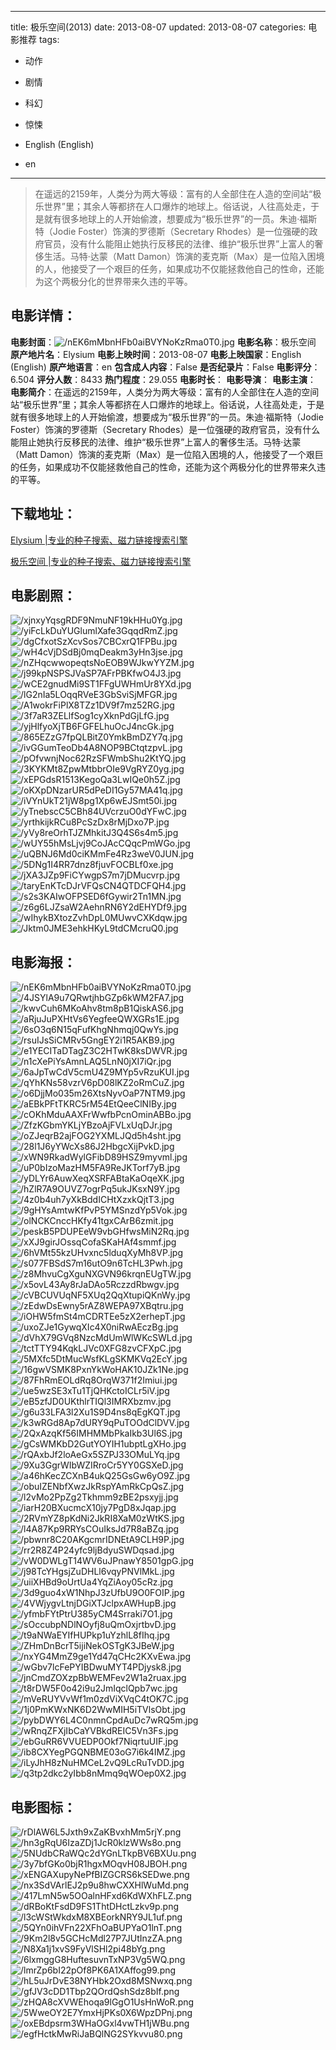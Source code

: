 
---
title: 极乐空间(2013)
date: 2013-08-07
updated: 2013-08-07
categories: 电影推荐
tags:
- 动作
- 剧情
- 科幻
- 惊悚

- English (English)
- en
---


> 在遥远的2159年，人类分为两大等级：富有的人全部住在人造的空间站“极乐世界”里；其余人等都挤在人口爆炸的地球上。俗话说，人往高处走，于是就有很多地球上的人开始偷渡，想要成为“极乐世界”的一员。朱迪·福斯特（Jodie Foster）饰演的罗德斯（Secretary Rhodes）是一位强硬的政府官员，没有什么能阻止她执行反移民的法律、维护“极乐世界”上富人的奢侈生活。马特·达蒙（Matt Damon）饰演的麦克斯（Max）是一位陷入困境的人，他接受了一个艰巨的任务，如果成功不仅能拯救他自己的性命，还能为这个两极分化的世界带来久违的平等。

## **电影详情**：

**电影封面**：<img src="https://image.tmdb.org/t/p/w200/nEK6mMbnHFb0aiBVYNoKzRma0T0.jpg" alt="/nEK6mMbnHFb0aiBVYNoKzRma0T0.jpg" title="/nEK6mMbnHFb0aiBVYNoKzRma0T0.jpg">
**电影名称**：极乐空间
**原产地片名**：Elysium
**电影上映时间**：2013-08-07
**电影上映国家**：English (English)
**原产地语言**：en
**包含成人内容**：False
**是否纪录片**：False
**电影评分**：6.504
**评分人数**：8433
**热门程度**：29.055
**电影时长**：
**电影导演**：
**电影主演**：
**电影简介**：在遥远的2159年，人类分为两大等级：富有的人全部住在人造的空间站“极乐世界”里；其余人等都挤在人口爆炸的地球上。俗话说，人往高处走，于是就有很多地球上的人开始偷渡，想要成为“极乐世界”的一员。朱迪·福斯特（Jodie Foster）饰演的罗德斯（Secretary Rhodes）是一位强硬的政府官员，没有什么能阻止她执行反移民的法律、维护“极乐世界”上富人的奢侈生活。马特·达蒙（Matt Damon）饰演的麦克斯（Max）是一位陷入困境的人，他接受了一个艰巨的任务，如果成功不仅能拯救他自己的性命，还能为这个两极分化的世界带来久违的平等。

## **下载地址**：
[Elysium |专业的种子搜索、磁力链接搜索引擎](https://movie.amd794.com:2083/?search=Elysium&ordering=&mode=match_phrase&page_size=10&page=1)

[极乐空间 |专业的种子搜索、磁力链接搜索引擎](https://movie.amd794.com:2083/?search=%E6%9E%81%E4%B9%90%E7%A9%BA%E9%97%B4&ordering=&mode=match_phrase&page_size=10&page=1)
 

## **电影剧照**：
<img src="https://image.tmdb.org/t/p/original/xjnxyYqsgRDF9NmuNF19kHHu0Yg.jpg" alt="/xjnxyYqsgRDF9NmuNF19kHHu0Yg.jpg" title="/xjnxyYqsgRDF9NmuNF19kHHu0Yg.jpg"><img src="https://image.tmdb.org/t/p/original/yiFcLkDuYUGlumlXafe3GqqdRmZ.jpg" alt="/yiFcLkDuYUGlumlXafe3GqqdRmZ.jpg" title="/yiFcLkDuYUGlumlXafe3GqqdRmZ.jpg"><img src="https://image.tmdb.org/t/p/original/dgCfxotSzXcvSos7CBCxrQ1FPBu.jpg" alt="/dgCfxotSzXcvSos7CBCxrQ1FPBu.jpg" title="/dgCfxotSzXcvSos7CBCxrQ1FPBu.jpg"><img src="https://image.tmdb.org/t/p/original/wH4cVjDSdBj0mqDeakm3yHn3jse.jpg" alt="/wH4cVjDSdBj0mqDeakm3yHn3jse.jpg" title="/wH4cVjDSdBj0mqDeakm3yHn3jse.jpg"><img src="https://image.tmdb.org/t/p/original/nZHqcwwopeqtsNoEOB9WJkwYYZM.jpg" alt="/nZHqcwwopeqtsNoEOB9WJkwYYZM.jpg" title="/nZHqcwwopeqtsNoEOB9WJkwYYZM.jpg"><img src="https://image.tmdb.org/t/p/original/j99kpNSPSJVaSP7AFrPBKfwO4J3.jpg" alt="/j99kpNSPSJVaSP7AFrPBKfwO4J3.jpg" title="/j99kpNSPSJVaSP7AFrPBKfwO4J3.jpg"><img src="https://image.tmdb.org/t/p/original/wCE2gnudMi9ST1FFgUWHmUr8YXd.jpg" alt="/wCE2gnudMi9ST1FFgUWHmUr8YXd.jpg" title="/wCE2gnudMi9ST1FFgUWHmUr8YXd.jpg"><img src="https://image.tmdb.org/t/p/original/lG2nIa5LOqqRVeE3GbSviSjMFGR.jpg" alt="/lG2nIa5LOqqRVeE3GbSviSjMFGR.jpg" title="/lG2nIa5LOqqRVeE3GbSviSjMFGR.jpg"><img src="https://image.tmdb.org/t/p/original/A1wokrFiPlX8TZz1DV9f7mz52RG.jpg" alt="/A1wokrFiPlX8TZz1DV9f7mz52RG.jpg" title="/A1wokrFiPlX8TZz1DV9f7mz52RG.jpg"><img src="https://image.tmdb.org/t/p/original/3f7aR3ZELlfSog1cyXknPdGjLfG.jpg" alt="/3f7aR3ZELlfSog1cyXknPdGjLfG.jpg" title="/3f7aR3ZELlfSog1cyXknPdGjLfG.jpg"><img src="https://image.tmdb.org/t/p/original/yjHlfyoXjTB6FGFELhuOcJ4ncGk.jpg" alt="/yjHlfyoXjTB6FGFELhuOcJ4ncGk.jpg" title="/yjHlfyoXjTB6FGFELhuOcJ4ncGk.jpg"><img src="https://image.tmdb.org/t/p/original/865EZzG7fpQLBitZ0YmkBmDZY7q.jpg" alt="/865EZzG7fpQLBitZ0YmkBmDZY7q.jpg" title="/865EZzG7fpQLBitZ0YmkBmDZY7q.jpg"><img src="https://image.tmdb.org/t/p/original/ivGGumTeoDb4A8NOP9BCtqtzpvL.jpg" alt="/ivGGumTeoDb4A8NOP9BCtqtzpvL.jpg" title="/ivGGumTeoDb4A8NOP9BCtqtzpvL.jpg"><img src="https://image.tmdb.org/t/p/original/pOfvwnjNoc62RzSFWmbShu2KtYQ.jpg" alt="/pOfvwnjNoc62RzSFWmbShu2KtYQ.jpg" title="/pOfvwnjNoc62RzSFWmbShu2KtYQ.jpg"><img src="https://image.tmdb.org/t/p/original/3KYKMt8ZpwMtbbrOIe9VgRYZ0yg.jpg" alt="/3KYKMt8ZpwMtbbrOIe9VgRYZ0yg.jpg" title="/3KYKMt8ZpwMtbbrOIe9VgRYZ0yg.jpg"><img src="https://image.tmdb.org/t/p/original/xEPGdsR1513KegoQa3LwIQe0h5Z.jpg" alt="/xEPGdsR1513KegoQa3LwIQe0h5Z.jpg" title="/xEPGdsR1513KegoQa3LwIQe0h5Z.jpg"><img src="https://image.tmdb.org/t/p/original/oKXpDNzarUR5dPeDI1Gy57MA41q.jpg" alt="/oKXpDNzarUR5dPeDI1Gy57MA41q.jpg" title="/oKXpDNzarUR5dPeDI1Gy57MA41q.jpg"><img src="https://image.tmdb.org/t/p/original/iVYnUkT21jW8pg1Xp6wEJSmt50i.jpg" alt="/iVYnUkT21jW8pg1Xp6wEJSmt50i.jpg" title="/iVYnUkT21jW8pg1Xp6wEJSmt50i.jpg"><img src="https://image.tmdb.org/t/p/original/yTnebscC5CBh84UVcrzuO0dYFwC.jpg" alt="/yTnebscC5CBh84UVcrzuO0dYFwC.jpg" title="/yTnebscC5CBh84UVcrzuO0dYFwC.jpg"><img src="https://image.tmdb.org/t/p/original/yrthkijkRCu8PcSzDx8rMjDxo7P.jpg" alt="/yrthkijkRCu8PcSzDx8rMjDxo7P.jpg" title="/yrthkijkRCu8PcSzDx8rMjDxo7P.jpg"><img src="https://image.tmdb.org/t/p/original/yVy8reOrhTJZMhkitJ3Q4S6s4m5.jpg" alt="/yVy8reOrhTJZMhkitJ3Q4S6s4m5.jpg" title="/yVy8reOrhTJZMhkitJ3Q4S6s4m5.jpg"><img src="https://image.tmdb.org/t/p/original/wUY55hMsLjvj9CoJAcCQqcPmWGo.jpg" alt="/wUY55hMsLjvj9CoJAcCQqcPmWGo.jpg" title="/wUY55hMsLjvj9CoJAcCQqcPmWGo.jpg"><img src="https://image.tmdb.org/t/p/original/uQBNJ6Md0ciKMmFe4Rz3weV0JUN.jpg" alt="/uQBNJ6Md0ciKMmFe4Rz3weV0JUN.jpg" title="/uQBNJ6Md0ciKMmFe4Rz3weV0JUN.jpg"><img src="https://image.tmdb.org/t/p/original/5DNg1I4RR7dnz8fjuvFOCBLf0xe.jpg" alt="/5DNg1I4RR7dnz8fjuvFOCBLf0xe.jpg" title="/5DNg1I4RR7dnz8fjuvFOCBLf0xe.jpg"><img src="https://image.tmdb.org/t/p/original/jXA3JZp9FiCYwgpS7m7jDMucvrp.jpg" alt="/jXA3JZp9FiCYwgpS7m7jDMucvrp.jpg" title="/jXA3JZp9FiCYwgpS7m7jDMucvrp.jpg"><img src="https://image.tmdb.org/t/p/original/taryEnKTcDJrVFQsCN4QTDCFQH4.jpg" alt="/taryEnKTcDJrVFQsCN4QTDCFQH4.jpg" title="/taryEnKTcDJrVFQsCN4QTDCFQH4.jpg"><img src="https://image.tmdb.org/t/p/original/s2s3KAIwOFPSED6fGywir2Tn1MN.jpg" alt="/s2s3KAIwOFPSED6fGywir2Tn1MN.jpg" title="/s2s3KAIwOFPSED6fGywir2Tn1MN.jpg"><img src="https://image.tmdb.org/t/p/original/z6g6LJZsaW2AehnRN6Y2dEHYDf9.jpg" alt="/z6g6LJZsaW2AehnRN6Y2dEHYDf9.jpg" title="/z6g6LJZsaW2AehnRN6Y2dEHYDf9.jpg"><img src="https://image.tmdb.org/t/p/original/wIhykBXtozZvhDpL0MUwvCXKdqw.jpg" alt="/wIhykBXtozZvhDpL0MUwvCXKdqw.jpg" title="/wIhykBXtozZvhDpL0MUwvCXKdqw.jpg"><img src="https://image.tmdb.org/t/p/original/Jktm0JME3ehkHKyL9tdCMcruQ0.jpg" alt="/Jktm0JME3ehkHKyL9tdCMcruQ0.jpg" title="/Jktm0JME3ehkHKyL9tdCMcruQ0.jpg">

## **电影海报**：
<img src="https://image.tmdb.org/t/p/original/nEK6mMbnHFb0aiBVYNoKzRma0T0.jpg" alt="/nEK6mMbnHFb0aiBVYNoKzRma0T0.jpg" title="/nEK6mMbnHFb0aiBVYNoKzRma0T0.jpg"><img src="https://image.tmdb.org/t/p/original/4JSYlA9u7QRwtjhbGZp6kWM2FA7.jpg" alt="/4JSYlA9u7QRwtjhbGZp6kWM2FA7.jpg" title="/4JSYlA9u7QRwtjhbGZp6kWM2FA7.jpg"><img src="https://image.tmdb.org/t/p/original/kwvCuh6MKoAhv8tm8pB1QiskAS6.jpg" alt="/kwvCuh6MKoAhv8tm8pB1QiskAS6.jpg" title="/kwvCuh6MKoAhv8tm8pB1QiskAS6.jpg"><img src="https://image.tmdb.org/t/p/original/aRjuJuPXHtVs6YegfeeQWXGRs1E.jpg" alt="/aRjuJuPXHtVs6YegfeeQWXGRs1E.jpg" title="/aRjuJuPXHtVs6YegfeeQWXGRs1E.jpg"><img src="https://image.tmdb.org/t/p/original/6sO3q6N15qFufKhgNhmqj0QwYs.jpg" alt="/6sO3q6N15qFufKhgNhmqj0QwYs.jpg" title="/6sO3q6N15qFufKhgNhmqj0QwYs.jpg"><img src="https://image.tmdb.org/t/p/original/rsuIJsSiCMRv5GngEY2i1R5AKB9.jpg" alt="/rsuIJsSiCMRv5GngEY2i1R5AKB9.jpg" title="/rsuIJsSiCMRv5GngEY2i1R5AKB9.jpg"><img src="https://image.tmdb.org/t/p/original/e1YECITaDTagZ3C2HTwK8ksDWVR.jpg" alt="/e1YECITaDTagZ3C2HTwK8ksDWVR.jpg" title="/e1YECITaDTagZ3C2HTwK8ksDWVR.jpg"><img src="https://image.tmdb.org/t/p/original/n1cXePiYsAmnLAQ5LnN0jXI7iQr.jpg" alt="/n1cXePiYsAmnLAQ5LnN0jXI7iQr.jpg" title="/n1cXePiYsAmnLAQ5LnN0jXI7iQr.jpg"><img src="https://image.tmdb.org/t/p/original/6aJpTwCdV5cmU4Z9MYp5vRzuKUI.jpg" alt="/6aJpTwCdV5cmU4Z9MYp5vRzuKUI.jpg" title="/6aJpTwCdV5cmU4Z9MYp5vRzuKUI.jpg"><img src="https://image.tmdb.org/t/p/original/qYhKNs58vzrV6pD08lKZ2oRmCuZ.jpg" alt="/qYhKNs58vzrV6pD08lKZ2oRmCuZ.jpg" title="/qYhKNs58vzrV6pD08lKZ2oRmCuZ.jpg"><img src="https://image.tmdb.org/t/p/original/o6DjjMo035m26XtsNyvOaP7NTM9.jpg" alt="/o6DjjMo035m26XtsNyvOaP7NTM9.jpg" title="/o6DjjMo035m26XtsNyvOaP7NTM9.jpg"><img src="https://image.tmdb.org/t/p/original/aEBkPFtTKRC5rM54EtQeeClNIBy.jpg" alt="/aEBkPFtTKRC5rM54EtQeeClNIBy.jpg" title="/aEBkPFtTKRC5rM54EtQeeClNIBy.jpg"><img src="https://image.tmdb.org/t/p/original/cOKhMduAAXFrWwfbPcnOminABBo.jpg" alt="/cOKhMduAAXFrWwfbPcnOminABBo.jpg" title="/cOKhMduAAXFrWwfbPcnOminABBo.jpg"><img src="https://image.tmdb.org/t/p/original/ZfzKGbmYKLjYBzoAjFVLxUqDJr.jpg" alt="/ZfzKGbmYKLjYBzoAjFVLxUqDJr.jpg" title="/ZfzKGbmYKLjYBzoAjFVLxUqDJr.jpg"><img src="https://image.tmdb.org/t/p/original/oZJeqrB2ajFOG2YXMLJQd5h4sht.jpg" alt="/oZJeqrB2ajFOG2YXMLJQd5h4sht.jpg" title="/oZJeqrB2ajFOG2YXMLJQd5h4sht.jpg"><img src="https://image.tmdb.org/t/p/original/28l1J6yYWcXs86J2HbgcXijPvkD.jpg" alt="/28l1J6yYWcXs86J2HbgcXijPvkD.jpg" title="/28l1J6yYWcXs86J2HbgcXijPvkD.jpg"><img src="https://image.tmdb.org/t/p/original/xWN9RkadWylGFibD89HSZ9myvml.jpg" alt="/xWN9RkadWylGFibD89HSZ9myvml.jpg" title="/xWN9RkadWylGFibD89HSZ9myvml.jpg"><img src="https://image.tmdb.org/t/p/original/uP0bIzoMazHM5FA9ReJKTorf7yB.jpg" alt="/uP0bIzoMazHM5FA9ReJKTorf7yB.jpg" title="/uP0bIzoMazHM5FA9ReJKTorf7yB.jpg"><img src="https://image.tmdb.org/t/p/original/yDLYr6AuwXeqXSRFABtaKaOqeXK.jpg" alt="/yDLYr6AuwXeqXSRFABtaKaOqeXK.jpg" title="/yDLYr6AuwXeqXSRFABtaKaOqeXK.jpg"><img src="https://image.tmdb.org/t/p/original/hZlR7A9OUVZ7ogrPq5ukJKsxN9Y.jpg" alt="/hZlR7A9OUVZ7ogrPq5ukJKsxN9Y.jpg" title="/hZlR7A9OUVZ7ogrPq5ukJKsxN9Y.jpg"><img src="https://image.tmdb.org/t/p/original/4z0b4uh7yXkBddICHtXzxkQjtT3.jpg" alt="/4z0b4uh7yXkBddICHtXzxkQjtT3.jpg" title="/4z0b4uh7yXkBddICHtXzxkQjtT3.jpg"><img src="https://image.tmdb.org/t/p/original/9gHYsAmtwKfPvP5YMSnzdYp5Vok.jpg" alt="/9gHYsAmtwKfPvP5YMSnzdYp5Vok.jpg" title="/9gHYsAmtwKfPvP5YMSnzdYp5Vok.jpg"><img src="https://image.tmdb.org/t/p/original/olNCKCnccHKfy41tgxCArB6zmit.jpg" alt="/olNCKCnccHKfy41tgxCArB6zmit.jpg" title="/olNCKCnccHKfy41tgxCArB6zmit.jpg"><img src="https://image.tmdb.org/t/p/original/peskB5PDUPEeW9vbGHfwsMiN2Rq.jpg" alt="/peskB5PDUPEeW9vbGHfwsMiN2Rq.jpg" title="/peskB5PDUPEeW9vbGHfwsMiN2Rq.jpg"><img src="https://image.tmdb.org/t/p/original/xXJ9girJOssqCofaSKaHAf4smmf.jpg" alt="/xXJ9girJOssqCofaSKaHAf4smmf.jpg" title="/xXJ9girJOssqCofaSKaHAf4smmf.jpg"><img src="https://image.tmdb.org/t/p/original/6hVMt55kzUHvxnc5lduqXyMh8VP.jpg" alt="/6hVMt55kzUHvxnc5lduqXyMh8VP.jpg" title="/6hVMt55kzUHvxnc5lduqXyMh8VP.jpg"><img src="https://image.tmdb.org/t/p/original/s077FBSdS7m16utO9n6TcHL3Pwh.jpg" alt="/s077FBSdS7m16utO9n6TcHL3Pwh.jpg" title="/s077FBSdS7m16utO9n6TcHL3Pwh.jpg"><img src="https://image.tmdb.org/t/p/original/z8MhvuCgXguNXGVN96krqnEUgTW.jpg" alt="/z8MhvuCgXguNXGVN96krqnEUgTW.jpg" title="/z8MhvuCgXguNXGVN96krqnEUgTW.jpg"><img src="https://image.tmdb.org/t/p/original/x5ovL43Ay8rJaDAo5RczzdRbwgv.jpg" alt="/x5ovL43Ay8rJaDAo5RczzdRbwgv.jpg" title="/x5ovL43Ay8rJaDAo5RczzdRbwgv.jpg"><img src="https://image.tmdb.org/t/p/original/cVBCUVUqNF5XUq2QqXtupiQKnWy.jpg" alt="/cVBCUVUqNF5XUq2QqXtupiQKnWy.jpg" title="/cVBCUVUqNF5XUq2QqXtupiQKnWy.jpg"><img src="https://image.tmdb.org/t/p/original/zEdwDsEwny5rAZ8WEPA97XBqtru.jpg" alt="/zEdwDsEwny5rAZ8WEPA97XBqtru.jpg" title="/zEdwDsEwny5rAZ8WEPA97XBqtru.jpg"><img src="https://image.tmdb.org/t/p/original/iOHW5fmSt4mCDRTEe5zX2erhepT.jpg" alt="/iOHW5fmSt4mCDRTEe5zX2erhepT.jpg" title="/iOHW5fmSt4mCDRTEe5zX2erhepT.jpg"><img src="https://image.tmdb.org/t/p/original/uxoZJe1GywqXIc4X0niRwAEczBg.jpg" alt="/uxoZJe1GywqXIc4X0niRwAEczBg.jpg" title="/uxoZJe1GywqXIc4X0niRwAEczBg.jpg"><img src="https://image.tmdb.org/t/p/original/dVhX79GVq8NzcMdUmWlWKcSWLd.jpg" alt="/dVhX79GVq8NzcMdUmWlWKcSWLd.jpg" title="/dVhX79GVq8NzcMdUmWlWKcSWLd.jpg"><img src="https://image.tmdb.org/t/p/original/tctTTY94KqkLJVc0XFG8zvCFXpC.jpg" alt="/tctTTY94KqkLJVc0XFG8zvCFXpC.jpg" title="/tctTTY94KqkLJVc0XFG8zvCFXpC.jpg"><img src="https://image.tmdb.org/t/p/original/5MXfc5DtMucWsfKLgSKMKVq2EcY.jpg" alt="/5MXfc5DtMucWsfKLgSKMKVq2EcY.jpg" title="/5MXfc5DtMucWsfKLgSKMKVq2EcY.jpg"><img src="https://image.tmdb.org/t/p/original/16gwVSMK8PxnYkWoHAK10JZk1Ne.jpg" alt="/16gwVSMK8PxnYkWoHAK10JZk1Ne.jpg" title="/16gwVSMK8PxnYkWoHAK10JZk1Ne.jpg"><img src="https://image.tmdb.org/t/p/original/87FhRmEOLdRq8OrqW371f2Imiui.jpg" alt="/87FhRmEOLdRq8OrqW371f2Imiui.jpg" title="/87FhRmEOLdRq8OrqW371f2Imiui.jpg"><img src="https://image.tmdb.org/t/p/original/ue5wzSE3xTu1TjQHKctoICLr5iV.jpg" alt="/ue5wzSE3xTu1TjQHKctoICLr5iV.jpg" title="/ue5wzSE3xTu1TjQHKctoICLr5iV.jpg"><img src="https://image.tmdb.org/t/p/original/eB5zfJD0UKthlrTIQl3IMRXbzmv.jpg" alt="/eB5zfJD0UKthlrTIQl3IMRXbzmv.jpg" title="/eB5zfJD0UKthlrTIQl3IMRXbzmv.jpg"><img src="https://image.tmdb.org/t/p/original/g6u33LFA3l2Xu1S9D4ns8qEgKQT.jpg" alt="/g6u33LFA3l2Xu1S9D4ns8qEgKQT.jpg" title="/g6u33LFA3l2Xu1S9D4ns8qEgKQT.jpg"><img src="https://image.tmdb.org/t/p/original/k3wRGd8Ap7dURY9qPuTOOdClDVV.jpg" alt="/k3wRGd8Ap7dURY9qPuTOOdClDVV.jpg" title="/k3wRGd8Ap7dURY9qPuTOOdClDVV.jpg"><img src="https://image.tmdb.org/t/p/original/2QxAzqKf56IMHMMbPkaIkb3Ul6S.jpg" alt="/2QxAzqKf56IMHMMbPkaIkb3Ul6S.jpg" title="/2QxAzqKf56IMHMMbPkaIkb3Ul6S.jpg"><img src="https://image.tmdb.org/t/p/original/gCsWMKbD2GutYOYIH1ubptLgXHo.jpg" alt="/gCsWMKbD2GutYOYIH1ubptLgXHo.jpg" title="/gCsWMKbD2GutYOYIH1ubptLgXHo.jpg"><img src="https://image.tmdb.org/t/p/original/rQAxbJf2loAeGx5SZPJ33OMuLYq.jpg" alt="/rQAxbJf2loAeGx5SZPJ33OMuLYq.jpg" title="/rQAxbJf2loAeGx5SZPJ33OMuLYq.jpg"><img src="https://image.tmdb.org/t/p/original/9Xu3GgrWIbWZIRroCr5YY0GSXeD.jpg" alt="/9Xu3GgrWIbWZIRroCr5YY0GSXeD.jpg" title="/9Xu3GgrWIbWZIRroCr5YY0GSXeD.jpg"><img src="https://image.tmdb.org/t/p/original/a46hKecZCXnB4ukQ25GsGw6yO9Z.jpg" alt="/a46hKecZCXnB4ukQ25GsGw6yO9Z.jpg" title="/a46hKecZCXnB4ukQ25GsGw6yO9Z.jpg"><img src="https://image.tmdb.org/t/p/original/obuIZENbfXwzJkRspYAmRkCpQsZ.jpg" alt="/obuIZENbfXwzJkRspYAmRkCpQsZ.jpg" title="/obuIZENbfXwzJkRspYAmRkCpQsZ.jpg"><img src="https://image.tmdb.org/t/p/original/l2vMo2PpZg2Tkhmm9zBE2psxyjj.jpg" alt="/l2vMo2PpZg2Tkhmm9zBE2psxyjj.jpg" title="/l2vMo2PpZg2Tkhmm9zBE2psxyjj.jpg"><img src="https://image.tmdb.org/t/p/original/iarH20BXucmcX10jy7PgD8xJqap.jpg" alt="/iarH20BXucmcX10jy7PgD8xJqap.jpg" title="/iarH20BXucmcX10jy7PgD8xJqap.jpg"><img src="https://image.tmdb.org/t/p/original/2RVmYZ8pKdNi2JkRI8XaM0zWtKS.jpg" alt="/2RVmYZ8pKdNi2JkRI8XaM0zWtKS.jpg" title="/2RVmYZ8pKdNi2JkRI8XaM0zWtKS.jpg"><img src="https://image.tmdb.org/t/p/original/l4A87Kp9RRYsCOuIksJd7R8aBZq.jpg" alt="/l4A87Kp9RRYsCOuIksJd7R8aBZq.jpg" title="/l4A87Kp9RRYsCOuIksJd7R8aBZq.jpg"><img src="https://image.tmdb.org/t/p/original/pbwnr8C20AKgcmrIDNEtA9CLH9P.jpg" alt="/pbwnr8C20AKgcmrIDNEtA9CLH9P.jpg" title="/pbwnr8C20AKgcmrIDNEtA9CLH9P.jpg"><img src="https://image.tmdb.org/t/p/original/rr2R8Z4P24yfc9ljBdyuSWDqsad.jpg" alt="/rr2R8Z4P24yfc9ljBdyuSWDqsad.jpg" title="/rr2R8Z4P24yfc9ljBdyuSWDqsad.jpg"><img src="https://image.tmdb.org/t/p/original/vW0DWLgT14WV6uJPnawY8501gpG.jpg" alt="/vW0DWLgT14WV6uJPnawY8501gpG.jpg" title="/vW0DWLgT14WV6uJPnawY8501gpG.jpg"><img src="https://image.tmdb.org/t/p/original/j98TcYHgsjZuDHLl6vqyPNVlMkL.jpg" alt="/j98TcYHgsjZuDHLl6vqyPNVlMkL.jpg" title="/j98TcYHgsjZuDHLl6vqyPNVlMkL.jpg"><img src="https://image.tmdb.org/t/p/original/uiiXHBd9oUrtUa4YqZiAoy05cRz.jpg" alt="/uiiXHBd9oUrtUa4YqZiAoy05cRz.jpg" title="/uiiXHBd9oUrtUa4YqZiAoy05cRz.jpg"><img src="https://image.tmdb.org/t/p/original/3d9guo4xW1NhpJ3zUfbU9O0FOIP.jpg" alt="/3d9guo4xW1NhpJ3zUfbU9O0FOIP.jpg" title="/3d9guo4xW1NhpJ3zUfbU9O0FOIP.jpg"><img src="https://image.tmdb.org/t/p/original/4VWjygvLtnjDGiXTJclpxAWHupB.jpg" alt="/4VWjygvLtnjDGiXTJclpxAWHupB.jpg" title="/4VWjygvLtnjDGiXTJclpxAWHupB.jpg"><img src="https://image.tmdb.org/t/p/original/yfmbFYtPtrU385yCM4Srraki7O1.jpg" alt="/yfmbFYtPtrU385yCM4Srraki7O1.jpg" title="/yfmbFYtPtrU385yCM4Srraki7O1.jpg"><img src="https://image.tmdb.org/t/p/original/sOccubpNDlNOyfj8uQmOxjrtbvD.jpg" alt="/sOccubpNDlNOyfj8uQmOxjrtbvD.jpg" title="/sOccubpNDlNOyfj8uQmOxjrtbvD.jpg"><img src="https://image.tmdb.org/t/p/original/t9aNWaEYIfHUPkp1uYzhlL8fIhq.jpg" alt="/t9aNWaEYIfHUPkp1uYzhlL8fIhq.jpg" title="/t9aNWaEYIfHUPkp1uYzhlL8fIhq.jpg"><img src="https://image.tmdb.org/t/p/original/ZHmDnBcrT5ijiNekOSTgK3JBeW.jpg" alt="/ZHmDnBcrT5ijiNekOSTgK3JBeW.jpg" title="/ZHmDnBcrT5ijiNekOSTgK3JBeW.jpg"><img src="https://image.tmdb.org/t/p/original/nxYG4MmZ9ge1Yd47qCHc2KXvEwa.jpg" alt="/nxYG4MmZ9ge1Yd47qCHc2KXvEwa.jpg" title="/nxYG4MmZ9ge1Yd47qCHc2KXvEwa.jpg"><img src="https://image.tmdb.org/t/p/original/wGbv7lcFePYIBDwuMYT4PDjysk8.jpg" alt="/wGbv7lcFePYIBDwuMYT4PDjysk8.jpg" title="/wGbv7lcFePYIBDwuMYT4PDjysk8.jpg"><img src="https://image.tmdb.org/t/p/original/jnCmdZOXzpBbWEMFev2W1a2ruax.jpg" alt="/jnCmdZOXzpBbWEMFev2W1a2ruax.jpg" title="/jnCmdZOXzpBbWEMFev2W1a2ruax.jpg"><img src="https://image.tmdb.org/t/p/original/t8rDW5F0o42i9u2JmIqclQpb7wc.jpg" alt="/t8rDW5F0o42i9u2JmIqclQpb7wc.jpg" title="/t8rDW5F0o42i9u2JmIqclQpb7wc.jpg"><img src="https://image.tmdb.org/t/p/original/mVeRUYVvWf1m0zdViXVqC4tOK7C.jpg" alt="/mVeRUYVvWf1m0zdViXVqC4tOK7C.jpg" title="/mVeRUYVvWf1m0zdViXVqC4tOK7C.jpg"><img src="https://image.tmdb.org/t/p/original/1j0PmKWxNK6D2WwMIH5iTVlsObt.jpg" alt="/1j0PmKWxNK6D2WwMIH5iTVlsObt.jpg" title="/1j0PmKWxNK6D2WwMIH5iTVlsObt.jpg"><img src="https://image.tmdb.org/t/p/original/pybDWY6L4C0nmnCpdAuDc7wRQ5m.jpg" alt="/pybDWY6L4C0nmnCpdAuDc7wRQ5m.jpg" title="/pybDWY6L4C0nmnCpdAuDc7wRQ5m.jpg"><img src="https://image.tmdb.org/t/p/original/wRnqZFXjIbCaYVBkdREIC5Vn3Fs.jpg" alt="/wRnqZFXjIbCaYVBkdREIC5Vn3Fs.jpg" title="/wRnqZFXjIbCaYVBkdREIC5Vn3Fs.jpg"><img src="https://image.tmdb.org/t/p/original/ebGuRR6VVUEDP0Okf7NiqrtuUIF.jpg" alt="/ebGuRR6VVUEDP0Okf7NiqrtuUIF.jpg" title="/ebGuRR6VVUEDP0Okf7NiqrtuUIF.jpg"><img src="https://image.tmdb.org/t/p/original/ib8CXYegPGQNBME03oG7i6k4IMZ.jpg" alt="/ib8CXYegPGQNBME03oG7i6k4IMZ.jpg" title="/ib8CXYegPGQNBME03oG7i6k4IMZ.jpg"><img src="https://image.tmdb.org/t/p/original/iLyJhH8zNuHMCeL2vQ9LcRuTvDD.jpg" alt="/iLyJhH8zNuHMCeL2vQ9LcRuTvDD.jpg" title="/iLyJhH8zNuHMCeL2vQ9LcRuTvDD.jpg"><img src="https://image.tmdb.org/t/p/original/q3tp2dkc2yIbb8nMmq9qWOep0X2.jpg" alt="/q3tp2dkc2yIbb8nMmq9qWOep0X2.jpg" title="/q3tp2dkc2yIbb8nMmq9qWOep0X2.jpg">

## **电影图标**：
<img src="https://image.tmdb.org/t/p/original/rDlAW6L5Jxth9xZaKBvxhMm5rjY.png" alt="/rDlAW6L5Jxth9xZaKBvxhMm5rjY.png" title="/rDlAW6L5Jxth9xZaKBvxhMm5rjY.png"><img src="https://image.tmdb.org/t/p/original/hn3gRqU6IzaZDj1JcR0klzWWs8o.png" alt="/hn3gRqU6IzaZDj1JcR0klzWWs8o.png" title="/hn3gRqU6IzaZDj1JcR0klzWWs8o.png"><img src="https://image.tmdb.org/t/p/original/5NUdbCRaWQc2dYGnLTkpBV6BXUu.png" alt="/5NUdbCRaWQc2dYGnLTkpBV6BXUu.png" title="/5NUdbCRaWQc2dYGnLTkpBV6BXUu.png"><img src="https://image.tmdb.org/t/p/original/3y7bfGKo0bjR1hgxMOqvH08JBOH.png" alt="/3y7bfGKo0bjR1hgxMOqvH08JBOH.png" title="/3y7bfGKo0bjR1hgxMOqvH08JBOH.png"><img src="https://image.tmdb.org/t/p/original/xENGAXupyNePfBIZGCRS6kSEDwe.png" alt="/xENGAXupyNePfBIZGCRS6kSEDwe.png" title="/xENGAXupyNePfBIZGCRS6kSEDwe.png"><img src="https://image.tmdb.org/t/p/original/nx3SdVArlEJ2p9u8hwCXXHlWuMd.png" alt="/nx3SdVArlEJ2p9u8hwCXXHlWuMd.png" title="/nx3SdVArlEJ2p9u8hwCXXHlWuMd.png"><img src="https://image.tmdb.org/t/p/original/417LmN5w5OOalnHFxd6KdWXhFLZ.png" alt="/417LmN5w5OOalnHFxd6KdWXhFLZ.png" title="/417LmN5w5OOalnHFxd6KdWXhFLZ.png"><img src="https://image.tmdb.org/t/p/original/dRBoKtFsdD9FS1ThtDHctLzkv9p.png" alt="/dRBoKtFsdD9FS1ThtDHctLzkv9p.png" title="/dRBoKtFsdD9FS1ThtDHctLzkv9p.png"><img src="https://image.tmdb.org/t/p/original/l3cWStWkdxM8XBEorkNRY9JL1uf.png" alt="/l3cWStWkdxM8XBEorkNRY9JL1uf.png" title="/l3cWStWkdxM8XBEorkNRY9JL1uf.png"><img src="https://image.tmdb.org/t/p/original/5QYn0ihVFn22XFhOaBUPYaO1lnT.png" alt="/5QYn0ihVFn22XFhOaBUPYaO1lnT.png" title="/5QYn0ihVFn22XFhOaBUPYaO1lnT.png"><img src="https://image.tmdb.org/t/p/original/9Km2l8v5GCHcMdl27P7JUtInzZA.png" alt="/9Km2l8v5GCHcMdl27P7JUtInzZA.png" title="/9Km2l8v5GCHcMdl27P7JUtInzZA.png"><img src="https://image.tmdb.org/t/p/original/N8Xa1j1xvS9FyVlSHl2pi48bYg.png" alt="/N8Xa1j1xvS9FyVlSHl2pi48bYg.png" title="/N8Xa1j1xvS9FyVlSHl2pi48bYg.png"><img src="https://image.tmdb.org/t/p/original/6lxmggG8HuftesuvnTxNP3Vg5WQ.png" alt="/6lxmggG8HuftesuvnTxNP3Vg5WQ.png" title="/6lxmggG8HuftesuvnTxNP3Vg5WQ.png"><img src="https://image.tmdb.org/t/p/original/lmrZp6bI22pOf8PK6A1XAffog99.png" alt="/lmrZp6bI22pOf8PK6A1XAffog99.png" title="/lmrZp6bI22pOf8PK6A1XAffog99.png"><img src="https://image.tmdb.org/t/p/original/hL5uJrDvE38NYHbk2Oxd8MSNwxq.png" alt="/hL5uJrDvE38NYHbk2Oxd8MSNwxq.png" title="/hL5uJrDvE38NYHbk2Oxd8MSNwxq.png"><img src="https://image.tmdb.org/t/p/original/gfJV3cDD1Tbp2QOrdQshSdz8bIf.png" alt="/gfJV3cDD1Tbp2QOrdQshSdz8bIf.png" title="/gfJV3cDD1Tbp2QOrdQshSdz8bIf.png"><img src="https://image.tmdb.org/t/p/original/zHQA8cXVWEhoqa9lGgO1UsHnWoR.png" alt="/zHQA8cXVWEhoqa9lGgO1UsHnWoR.png" title="/zHQA8cXVWEhoqa9lGgO1UsHnWoR.png"><img src="https://image.tmdb.org/t/p/original/5WweOY2E7YmxHjPKs0X6WpzDPnj.png" alt="/5WweOY2E7YmxHjPKs0X6WpzDPnj.png" title="/5WweOY2E7YmxHjPKs0X6WpzDPnj.png"><img src="https://image.tmdb.org/t/p/original/oxEBdpsrm3WHaOGxl4vwTH1jWBu.png" alt="/oxEBdpsrm3WHaOGxl4vwTH1jWBu.png" title="/oxEBdpsrm3WHaOGxl4vwTH1jWBu.png"><img src="https://image.tmdb.org/t/p/original/egfHctkMwRiJaBQlNG2SYkvvu80.png" alt="/egfHctkMwRiJaBQlNG2SYkvvu80.png" title="/egfHctkMwRiJaBQlNG2SYkvvu80.png">
